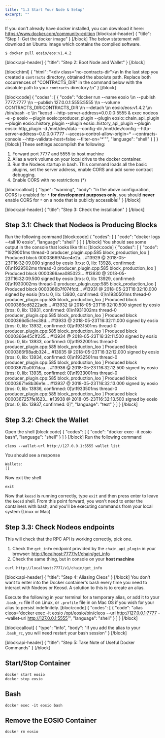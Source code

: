 ```yaml
---
title: "1.3 Start Your Node & Setup"
excerpt: ""
---
```

If you don't already have docker installed, you can download it here: https://www.docker.com/community-edition
[block:api-header]
{
  "title": "Step 1: Get the docker image"
}
[/block]
The below statement will download an Ubuntu image which contains the compiled software. 

```
$ docker pull eosio/eos:v1.4.2
```
[block:api-header]
{
  "title": "Step 2: Boot Node and Wallet"
}
[/block]

[block:html]
{
  "html": "<div class=\"no-contracts-dir\">\n  In the last step you created a `contracts` directory, obtained the absolute path. Replace both occurrences of \"CONTRACTS_DIR\" in the command below with the absolute path to your `contracts` directory.\n</div>"
}
[/block]

[block:code]
{
  "codes": [
    {
      "code": "docker run --name eosio \\\n  --publish 7777:7777 \\\n  --publish 127.0.0.1:5555:5555 \\\n  --volume CONTRACTS_DIR:CONTRACTS_DIR \\\n  --detach \\\n  eosio/eos:v1.4.2 \\\n  /bin/bash -c \\\n  \"keosd --http-server-address=0.0.0.0:5555 & exec nodeos -e -p eosio --plugin eosio::producer_plugin --plugin eosio::chain_api_plugin --plugin eosio::history_plugin --plugin eosio::history_api_plugin --plugin eosio::http_plugin -d /mnt/dev/data --config-dir /mnt/dev/config --http-server-address=0.0.0.0:7777 --access-control-allow-origin=* --contracts-console --http-validate-host=false --filter-on='*'\"",
      "language": "shell"
    }
  ]
}
[/block]
These settings accomplish the following:
1. Forward port 7777 and 5555 to host machine
2. Alias a work volume on your local drive to the docker container. 
3. Run the Nodeos startup in bash. This command loads all the basic plugins, set the server address, enable CORS and add some contract debugging. 
4. Enable CORS with no restrictions (*)


[block:callout]
{
  "type": "warning",
  "body": "In the above configuration, CORS is enabled for `*` **for development purposes only**, you should **never** enable CORS for `*` on a node that is publicly accessible!"
}
[/block]

[block:api-header]
{
  "title": "Step 3: Check the installation"
}
[/block]
## Step 3.1: Check that Nodeos is Producing Blocks

Run the following command
[block:code]
{
  "codes": [
    {
      "code": "docker logs --tail 10 eosio",
      "language": "shell"
    }
  ]
}
[/block]
You should see some output in the console that looks like this:
[block:code]
{
  "codes": [
    {
      "code": "1929001ms thread-0   producer_plugin.cpp:585       block_production_loo ] Produced block 0000366974ce4e2a... #13929 @ 2018-05-23T16:32:09.000 signed by eosio [trxs: 0, lib: 13928, confirmed: 0]\n1929502ms thread-0   producer_plugin.cpp:585       block_production_loo ] Produced block 0000366aea085023... #13930 @ 2018-05-23T16:32:09.500 signed by eosio [trxs: 0, lib: 13929, confirmed: 0]\n1930002ms thread-0   producer_plugin.cpp:585       block_production_loo ] Produced block 0000366b7f074fdd... #13931 @ 2018-05-23T16:32:10.000 signed by eosio [trxs: 0, lib: 13930, confirmed: 0]\n1930501ms thread-0   producer_plugin.cpp:585       block_production_loo ] Produced block 0000366cd8222adb... #13932 @ 2018-05-23T16:32:10.500 signed by eosio [trxs: 0, lib: 13931, confirmed: 0]\n1931002ms thread-0   producer_plugin.cpp:585       block_production_loo ] Produced block 0000366d5c1ec38d... #13933 @ 2018-05-23T16:32:11.000 signed by eosio [trxs: 0, lib: 13932, confirmed: 0]\n1931501ms thread-0   producer_plugin.cpp:585       block_production_loo ] Produced block 0000366e45c1f235... #13934 @ 2018-05-23T16:32:11.500 signed by eosio [trxs: 0, lib: 13933, confirmed: 0]\n1932001ms thread-0   producer_plugin.cpp:585       block_production_loo ] Produced block 0000366f98adb324... #13935 @ 2018-05-23T16:32:12.000 signed by eosio [trxs: 0, lib: 13934, confirmed: 0]\n1932501ms thread-0   producer_plugin.cpp:585       block_production_loo ] Produced block 00003670a0f01daa... #13936 @ 2018-05-23T16:32:12.500 signed by eosio [trxs: 0, lib: 13935, confirmed: 0]\n1933001ms thread-0   producer_plugin.cpp:585       block_production_loo ] Produced block 00003671e8b36e1e... #13937 @ 2018-05-23T16:32:13.000 signed by eosio [trxs: 0, lib: 13936, confirmed: 0]\n1933501ms thread-0   producer_plugin.cpp:585       block_production_loo ] Produced block 0000367257fe1623... #13938 @ 2018-05-23T16:32:13.500 signed by eosio [trxs: 0, lib: 13937, confirmed: 0]",
      "language": "text"
    }
  ]
}
[/block]

## Step 3.2: Check the Wallet

Open the shell
[block:code]
{
  "codes": [
    {
      "code": "docker exec -it eosio bash",
      "language": "shell"
    }
  ]
}
[/block]
Run the following command 

```
cleos --wallet-url http://127.0.0.1:5555 wallet list
```

You should see a response

```
Wallets:
[]
```

Now exit the shell

```
exit
```

Now that `keosd` is running correctly, type `exit` and then press enter to leave the `keosd` shell. From this point forward, you won't need to enter the containers with bash, and you'll be executing commands from your local system (Linux or Mac) 

## Step 3.3: Check Nodeos endpoints

This will check that the RPC API is working correctly, pick one. 

1. Check the `get_info` endpoint provided by the `chain_api_plugin` in your browser: [http://localhost:7777/v1/chain/get_info](http://localhost:7777/v1/chain/get_info)
2. Check the same thing, but in console on your **host machine**

```
curl http://localhost:7777/v1/chain/get_info
```


[block:api-header]
{
  "title": "Step 4: Aliasing Cleos"
}
[/block]
You don't want to enter into the Docker container's bash every time you need to interact with Nodeos or Keosd. A solution to this is to create an alias. 

Execute the following in your terminal for a temporary alias, or add it to your `.bash_rc` file if on Linux, or `.profile` file in on Mac OS if you wish for your alias to persist indefinitely.
[block:code]
{
  "codes": [
    {
      "code": "alias cleos='docker exec -it eosio /opt/eosio/bin/cleos --url http://127.0.0.1:7777 --wallet-url http://127.0.0.1:5555'",
      "language": "shell"
    }
  ]
}
[/block]

[block:callout]
{
  "type": "info",
  "body": "If you add the alias to your `.bash_rc`, you will need restart your bash session"
}
[/block]

[block:api-header]
{
  "title": "Step 5: Take Note of Useful Docker Commands"
}
[/block]
## Start/Stop Container

```
docker start eosio
docker stop eosio
```

## Bash
```
docker exec -it eosio bash
```

## Remove the EOSIO Container
```
docker rm eosio
```